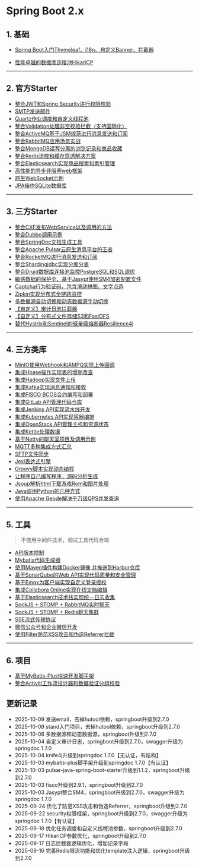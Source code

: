 # Spring Boot 2.x

## 1. 基础

- [Spring Boot入门Thymeleaf、i18n、自定义Banner、拦截器](https://github.com/xzh-net/spring-boot2/tree/main/spring-boot-stand)

- [性能卓越的数据库连接池HikariCP](https://github.com/xzh-net/spring-boot2/tree/main/spring-boot-hikaricp)

---


## 2. 官方Starter

- [整合JWT和Spring Security进行权限校验](https://github.com/xzh-net/spring-boot2/tree/main/spring-boot-security)
- [SMTP发送邮件](https://github.com/xzh-net/spring-boot2/tree/main/spring-boot-email)
- [Quartz作业调度和自定义线程池](https://github.com/xzh-net/spring-boot2/tree/main/spring-boot-quartz)
- [整合Validation处理非空校验拦截（支持国际化）](https://github.com/xzh-net/spring-boot2/tree/main/spring-boot-validation)
- [整合ActiveMQ基于JSM规范进行消息发送和订阅](https://github.com/xzh-net/spring-boot2/tree/main/spring-boot-jms)
- [整合RabbitMQ应用场景实战](https://github.com/xzh-net/spring-boot2/tree/main/spring-boot-rabbitmq)
- [整合MongoDB读写分离的浏览记录和商品收藏](https://github.com/xzh-net/spring-boot2/tree/main/spring-boot-mongo)
- [整合Redis流控和缓存穿透解决方案](https://github.com/xzh-net/spring-boot2/tree/main/spring-boot-redis)
- [整合Elasticsearch实现商品搜索和索引管理](https://github.com/xzh-net/spring-boot2/tree/main/spring-boot-elasticsearch)
- [高性能的异步非阻塞web框架](https://github.com/xzh-net/spring-boot2/tree/main/spring-boot-webflux)
- [原生WebSocket示例](https://github.com/xzh-net/spring-boot2/tree/main/spring-boot-websocket)
- [JPA操作SQLite数据库](https://github.com/xzh-net/spring-boot2/tree/main/spring-boot-sqlite)

---

## 3. 三方Starter

- [整合CXF发布WebService以及调用的方法](https://github.com/xzh-net/spring-boot2/tree/main/spring-boot-cxf)
- [整合Dubbo调用示例](https://github.com/xzh-net/spring-boot2/tree/main/spring-boot-dubbo)
- [整合SpringDoc文档生成工具](https://github.com/xzh-net/spring-boot2/tree/main/spring-boot-springdoc)
- [整合Apache Pulsar云原生消息平台的王者](https://github.com/xzh-net/spring-boot2/tree/main/spring-boot-pulsar)
- [整合RocketMQ进行消息发送和订阅](https://github.com/xzh-net/spring-boot2/tree/main/spring-boot-rocketmq)
- [整合Shardingjdbc实现分库分表](https://github.com/xzh-net/spring-boot2/tree/main/spring-boot-sharding-jdbc)
- [整合Druid数据库连接池监控PostgreSQL和SQL调优](https://github.com/xzh-net/spring-boot2/tree/main/spring-boot-pg-jmeter)
- [敏感数据的保护伞，基于Jasypt使用SM4加密配置文件](https://github.com/xzh-net/spring-boot2/tree/main/spring-boot-jasypt)
- [Captcha行为验证码，包含滑动拼图、文字点选](https://github.com/xzh-net/spring-boot2/tree/main/spring-boot-captcha)
- [Zipkin实现分布式全链路监控](https://github.com/xzh-net/spring-boot2/tree/main/spring-boot-zipkin)
- [多数据源自动切换和动态数据源手动切换](https://github.com/xzh-net/spring-boot2/tree/main/spring-boot-datasource)
- [【自定义】审计日志拦截器](https://github.com/xzh-net/spring-boot2/tree/main/spring-boot-log)
- [【自定义】分布式文件存储S3和FastDFS](https://github.com/xzh-net/spring-boot2/tree/main/spring-boot-oss-starter)
- [替代Hystrix和Sentinel的轻量级熔断器Resilience4j](https://github.com/xzh-net/spring-boot2/tree/main/spring-boot-resilience4j)

---

## 4. 三方类库

- [MinIO使用Webhook和AMPQ实现上传回调](https://github.com/xzh-net/spring-boot2/tree/main/spring-boot-minio)
- [集成Hbase操作实现表的增删改查](https://github.com/xzh-net/spring-boot2/tree/main/spring-boot-hbase)
- [集成Hadoop实现文件上传](https://github.com/xzh-net/spring-boot2/tree/main/spring-boot-hdfs)
- [集成Kafka实现消息通知和接收](https://github.com/xzh-net/spring-boot2/tree/main/spring-boot-kafka)
- [集成FISCO BCOS合约编写和部署](https://github.com/xzh-net/spring-boot2/tree/main/spring-boot-fisco)
- [集成GitLab API管理代码仓库](https://github.com/xzh-net/spring-boot2/tree/main/spring-boot-gitlab)
- [集成Jenkins API实现流水线开发](https://github.com/xzh-net/spring-boot2/tree/main/spring-boot-jenkins)
- [集成Kubernetes API实现容器编排](https://github.com/xzh-net/spring-boot2/tree/main/spring-boot-k8s)
- [集成OpenStack API管理主机和资源状态](https://github.com/xzh-net/spring-boot2/tree/main/spring-boot-openstack)
- [集成Kettle处理数据](https://github.com/xzh-net/spring-boot2/tree/main/spring-boot-etl)
- [基于Netty的聊天室项目及调用示例](https://github.com/xzh-net/spring-boot2/tree/main/spring-boot-netty)
- [MQTT多种集成方式汇总](https://github.com/xzh-net/spring-boot2/tree/main/spring-boot-mqtt)
- [SFTP文件同步](https://github.com/xzh-net/spring-boot2/tree/main/spring-boot-sftp)
- [Jexl表达式引擎](https://github.com/xzh-net/spring-boot2/tree/main/spring-boot-jexl)
- [Groovy脚本实现动态编程](https://github.com/xzh-net/spring-boot2/tree/main/spring-boot-groovy)
- [让程序自己编写程序，源码分析生成](https://github.com/xzh-net/spring-boot2/tree/main/spring-boot-parser)
- [Jsoup解析html下载游戏Rom和图片处理](https://github.com/xzh-net/spring-boot2/tree/main/spring-boot-winkawaks)
- [Java调用Python的几种方式](https://github.com/xzh-net/spring-boot2/tree/main/spring-boot-python)
- [使用Apache Geode解决千万级QPS并发查询](https://github.com/xzh-net/spring-boot2/tree/main/spring-boot-geode)

---

## 5. 工具

> 不使用中间件技术，调试工具代码合辑

- [API版本控制](https://github.com/xzh-net/spring-boot2/tree/main/spring-boot-api-version)
- [Mybatis代码生成器](https://github.com/xzh-net/spring-boot2/tree/main/spring-boot-generator)
- [使用Maven插件构建Docker镜像,并推送到Harbor仓库](https://github.com/xzh-net/spring-boot2/tree/main/spring-boot-harbor)
- [基于SonarQube的Web API实现代码质量和安全管理](https://github.com/xzh-net/spring-boot2/tree/main/spring-boot-sonar)
- [基于Emqx为客户端实现自定义登录授权](https://github.com/xzh-net/spring-boot2/tree/main/spring-boot-emqx)
- [集成Collabora Online实现在线文档编辑](https://github.com/xzh-net/spring-boot2/tree/main/spring-boot-wopi)
- [基于Elasticsearch技术栈实现统一日志收集](https://github.com/xzh-net/spring-boot2/tree/main/spring-boot-elk)
- [SockJS + STOMP + RabbitMQ实时聊天](https://github.com/xzh-net/spring-boot2/tree/main/spring-boot-sockjs)
- [SockJS + STOMP + Redis聊天集群](https://github.com/xzh-net/spring-boot2/tree/main/spring-boot-sockjs-redis)
- [SSE流式传输协议](https://github.com/xzh-net/spring-boot2/tree/main/spring-boot-sse)
- [微信公众号和企业微信开发](https://github.com/xzh-net/spring-boot2/tree/main/spring-boot-wechat)
- [使用Filter防范XSS攻击和伪造Referrer拦截](https://github.com/xzh-net/spring-boot2/tree/main/spring-boot-xss)

---

## 6. 项目

- [基于MyBatis-Plus快速开发脚手架](https://github.com/xzh-net/spring-boot2/tree/main/spring-boot-mybatis-plus)
- [整合Activiti工作流设计器和数据验证分组校验](https://github.com/xzh-net/spring-boot2/tree/main/spring-boot-activiti)



## 更新记录

- 2025-10-09 发送email，去掉hutool依赖，springboot升级到2.7.0
- 2025-10-09 stand入门项目，去掉hutool依赖，springboot升级到2.7.0
- 2025-10-06 多数据源和动态数据源，springboot升级到2.7.0
- 2025-10-04 自定义审计日志，springboot升级到2.7.0，swagger升级为springdoc 1.7.0
- 2025-10-04 knife4j升级到springdoc 1.7.0【无认证，有结构】
- 2025-10-03 mybatis-plus脚手架升级到springdoc 1.7.0【有认证】
- 2025-10-03 pulsar-java-spring-boot-starter升级到1.1.2，springboot升级到2.7.0
- 2025-10-03 fisco升级到2.9.1，springboot升级到2.7.0
- 2025-10-03 Jasypt整合SM4，springboot升级到2.7.0，swagger升级为springdoc 1.7.0
- 2025-09-24 优化了防范XSS攻击和伪造Referrer，springboot升级到2.7.0
- 2025-09-22 security权限框架，springboot升级到2.7.0，swagger升级为springdoc 1.7.0【有认证】
- 2025-09-18 优化任务调度和自定义线程池参数，springboot升级到2.7.0
- 2025-09-17 HikariCP参数优化，springboot升级到2.7.0
- 2025-09-17 日志拦截器逻辑优化，增加记录字段
- 2025-09-16 完善Redis限流功能和优化template注入逻辑，springboot升级到2.7.0

